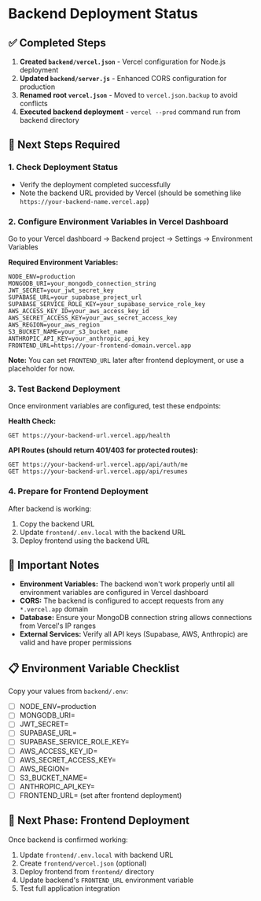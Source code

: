 # Backend Deployment Status

## ✅ Completed Steps

1. **Created `backend/vercel.json`** - Vercel configuration for Node.js deployment
2. **Updated `backend/server.js`** - Enhanced CORS configuration for production
3. **Renamed root `vercel.json`** - Moved to `vercel.json.backup` to avoid conflicts
4. **Executed backend deployment** - `vercel --prod` command run from backend directory

## 🔄 Next Steps Required

### 1. Check Deployment Status
- Verify the deployment completed successfully
- Note the backend URL provided by Vercel (should be something like `https://your-backend-name.vercel.app`)

### 2. Configure Environment Variables in Vercel Dashboard
Go to your Vercel dashboard → Backend project → Settings → Environment Variables

**Required Environment Variables:**
```
NODE_ENV=production
MONGODB_URI=your_mongodb_connection_string
JWT_SECRET=your_jwt_secret_key
SUPABASE_URL=your_supabase_project_url
SUPABASE_SERVICE_ROLE_KEY=your_supabase_service_role_key
AWS_ACCESS_KEY_ID=your_aws_access_key_id
AWS_SECRET_ACCESS_KEY=your_aws_secret_access_key
AWS_REGION=your_aws_region
S3_BUCKET_NAME=your_s3_bucket_name
ANTHROPIC_API_KEY=your_anthropic_api_key
FRONTEND_URL=https://your-frontend-domain.vercel.app
```

**Note:** You can set `FRONTEND_URL` later after frontend deployment, or use a placeholder for now.

### 3. Test Backend Deployment
Once environment variables are configured, test these endpoints:

**Health Check:**
```
GET https://your-backend-url.vercel.app/health
```

**API Routes (should return 401/403 for protected routes):**
```
GET https://your-backend-url.vercel.app/api/auth/me
GET https://your-backend-url.vercel.app/api/resumes
```

### 4. Prepare for Frontend Deployment
After backend is working:
1. Copy the backend URL
2. Update `frontend/.env.local` with the backend URL
3. Deploy frontend using the backend URL

## 🚨 Important Notes

- **Environment Variables:** The backend won't work properly until all environment variables are configured in Vercel dashboard
- **CORS:** The backend is configured to accept requests from any `*.vercel.app` domain
- **Database:** Ensure your MongoDB connection string allows connections from Vercel's IP ranges
- **External Services:** Verify all API keys (Supabase, AWS, Anthropic) are valid and have proper permissions

## 📋 Environment Variable Checklist

Copy your values from `backend/.env`:

- [ ] NODE_ENV=production
- [ ] MONGODB_URI=
- [ ] JWT_SECRET=
- [ ] SUPABASE_URL=
- [ ] SUPABASE_SERVICE_ROLE_KEY=
- [ ] AWS_ACCESS_KEY_ID=
- [ ] AWS_SECRET_ACCESS_KEY=
- [ ] AWS_REGION=
- [ ] S3_BUCKET_NAME=
- [ ] ANTHROPIC_API_KEY=
- [ ] FRONTEND_URL= (set after frontend deployment)

## 🔗 Next Phase: Frontend Deployment

Once backend is confirmed working:
1. Update `frontend/.env.local` with backend URL
2. Create `frontend/vercel.json` (optional)
3. Deploy frontend from `frontend/` directory
4. Update backend's `FRONTEND_URL` environment variable
5. Test full application integration
